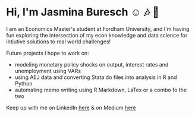# Hi, I'm Jasmina Buresch :relaxed: :notes: :cherry_blossom: 

I am an Economics Master's student at Fordham University, and I'm having fun exploring the intersection of my econ knowledge and data science for intiutive solutions to real world challenges!

Future projects I hope to work on:
- modeling monetary policy shocks on output, interest rates and unemployment using VARs 
- using AEJ data and converting Stata do files into analysis in R and Python
- automating memo writing using R Markdown, LaTex or a combo fo the two

Keep up with me on LinkedIn [here](https://www.linkedin.com/in/jasmina-buresch-a732a4156/) & on Medium [here](https://medium.com/@jasminaburesch) 
